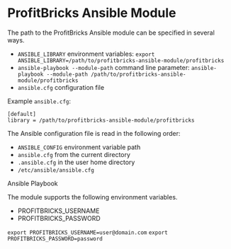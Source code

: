 # ProfitBricks Ansible Module

The path to the ProfitBricks Ansible module can be specified in several ways.

* `ANSIBLE_LIBRARY` environment variables:
`export ANSIBLE_LIBRARY=/path/to/profitbricks-ansible-module/profitbricks`
* `ansible-playbook --module-path` command line parameter:
  `ansible-playbook --module-path /path/to/profitbricks-ansible-module/profitbricks`
* `ansible.cfg` configuration file

Example `ansible.cfg`:

```
[default]
library = /path/to/profitbricks-ansible-module/profitbricks
```

The Ansible configuration file is read in the following order:

* `ANSIBLE_CONFIG` environment variable path
* `ansible.cfg` from the current directory
* `.ansible.cfg` in the user home directory
* `/etc/ansible/ansible.cfg`

Ansible Playbook

The module supports the following environment variables.

* PROFITBRICKS_USERNAME
* PROFITBRICKS_PASSWORD

`export PROFITBRICKS_USERNAME=user@domain.com`
`export PROFITBRICKS_PASSWORD=password`
